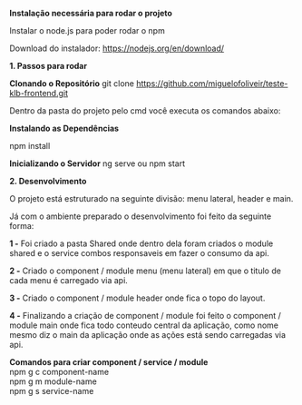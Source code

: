 <b>Instalação necessária para rodar o projeto</b>

Instalar o node.js para poder rodar o npm

Download do instalador: https://nodejs.org/en/download/

<b>1. Passos para rodar</b>

<b>Clonando o Repositório</b>
git clone https://github.com/miguelofoliveir/teste-klb-frontend.git

Dentro da pasta do projeto pelo cmd você executa os comandos abaixo:

<b>Instalando as Dependências</b>

npm install

<b>Inicializando o Servidor</b>
ng serve ou npm start

<b>2. Desenvolvimento</b>

O projeto está estruturado na seguinte divisão: menu lateral, header e main.

Já com o ambiente preparado o desenvolvimento foi feito da seguinte forma:

<b>1 -</b> Foi criado a pasta Shared onde dentro dela foram criados o module shared e o service combos responsaveis em fazer o consumo da api.

<b>2 -</b> Criado o component / module menu (menu lateral) em que o titulo de cada menu é carregado via api.

<b>3 -</b> Criado o component / module header onde fica o topo do layout.

<b>4 -</b> Finalizando a criação de component / module foi feito o component / module main onde fica todo conteudo central da aplicação,
como nome mesmo diz o main da aplicação onde as ações está sendo carregadas via api.

<b>Comandos para criar component / service / module</b><br>
npm g c component-name<br>
npm g m module-name <br>
npm g s service-name 
